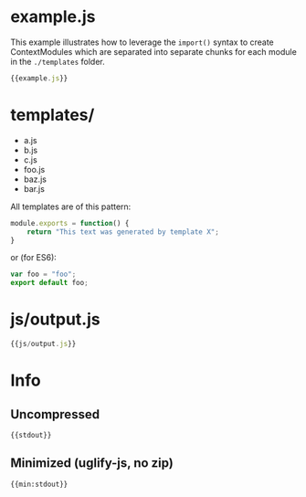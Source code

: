 # example.js

This example illustrates how to leverage the `import()` syntax to create ContextModules which are separated into separate chunks for each module in the `./templates` folder.

``` javascript
{{example.js}}
```

# templates/

* a.js
* b.js
* c.js
* foo.js
* baz.js
* bar.js

All templates are of this pattern:

``` javascript
module.exports = function() {
	return "This text was generated by template X";
}
```

or (for ES6):

``` javascript
var foo = "foo";
export default foo;
```

# js/output.js

``` javascript
{{js/output.js}}
```

# Info

## Uncompressed

```
{{stdout}}
```

## Minimized (uglify-js, no zip)

```
{{min:stdout}}
```
